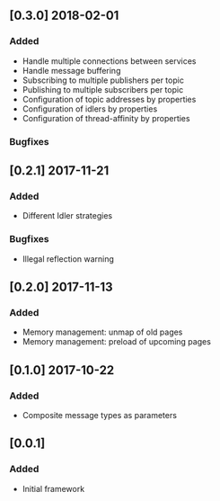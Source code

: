 ## [0.3.0] 2018-02-01

### Added

- Handle multiple connections between services
- Handle message buffering
- Subscribing to multiple publishers per topic
- Publishing to multiple subscribers per topic
- Configuration of topic addresses by properties
- Configuration of idlers by properties
- Configuration of thread-affinity by properties

### Bugfixes

## [0.2.1] 2017-11-21

### Added

- Different Idler strategies

### Bugfixes

- Illegal reflection warning


## [0.2.0] 2017-11-13

### Added

- Memory management: unmap of old pages
- Memory management: preload of upcoming pages


## [0.1.0] 2017-10-22

### Added

- Composite message types as parameters


## [0.0.1]

### Added

- Initial framework